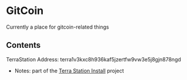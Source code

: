 # GitCoin
Currently a place for gitcoin-related things

## Contents

TerraStation Address: terra1v3kxc8h936kaf5jzertfw9vw3e5j8gjn878ngd

- Notes: part of the [Terra Station Install](https://gitcoin.co/issue/terra-project/gitcoin-onboarding/1/terra1n7yvjs2d23x8mnq0dm3gcxhpz20yq7mvl3sdzy) project
